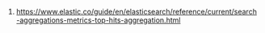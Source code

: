 

1. https://www.elastic.co/guide/en/elasticsearch/reference/current/search-aggregations-metrics-top-hits-aggregation.html